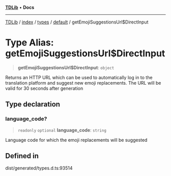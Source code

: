 [**TDLib**](../../../../../../README.md) • **Docs**

***

[TDLib](../../../../../../modules.md) / [index](../../../../../README.md) / [types](../../../README.md) / [default](../README.md) / getEmojiSuggestionsUrl$DirectInput

# Type Alias: getEmojiSuggestionsUrl$DirectInput

> **getEmojiSuggestionsUrl$DirectInput**: `object`

Returns an HTTP URL which can be used to automatically log in to the translation platform and suggest new emoji replacements. The URL will be valid for 30 seconds after generation

## Type declaration

### language\_code?

> `readonly` `optional` **language\_code**: `string`

Language code for which the emoji replacements will be suggested

## Defined in

dist/generated/types.d.ts:93514
